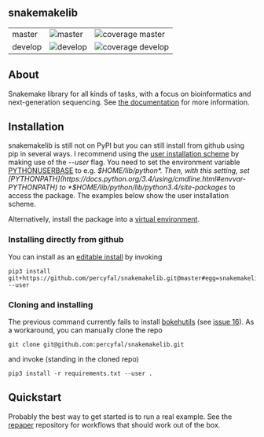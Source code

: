 ## snakemakelib ##

<table>
<tr>
<td>master</td>	
<td><img src="https://travis-ci.org/percyfal/snakemakelib.svg?branch=master" alt="master" /></td>
<td><img src="https://coveralls.io/repos/percyfal/snakemakelib/badge.svg?branch=master" alt="coverage master" /></td>
</tr>
<tr>
<td>develop</td>
<td><img src="https://travis-ci.org/percyfal/snakemakelib.svg?branch=develop" alt="develop" /></td>
<td><img src="https://coveralls.io/repos/percyfal/snakemakelib/badge.svg?branch=develop" alt="coverage develop" /></td>
</tr>
</table>

## About ##

Snakemake library for all kinds of tasks, with a focus on
bioinformatics and next-generation sequencing. See
[the documentation](http://snakemakelib.readthedocs.org/en/latest/index.html)
for more information.

## Installation ##

snakemakelib is still not on PyPI but you can still install from
github using pip in several ways. I recommend using the
[user installation scheme](https://docs.python.org/3.4/install/index.html#inst-alt-install-user)
by making use of the *--user* flag. You need to set the environment
variable
[PYTHONUSERBASE](https://docs.python.org/3.4/using/cmdline.html#envvar-PYTHONUSERBASE)
to e.g. *$HOME/lib/python*. Then, with this setting, set
[PYTHONPATH](https://docs.python.org/3.4/using/cmdline.html#envvar-PYTHONPATH)
to *$HOME/lib/python/lib/python3.4/site-packages* to access the
package. The examples below show the user installation scheme.

Alternatively, install the package into a
[virtual environment](http://docs.python-guide.org/en/latest/dev/virtualenvs/).

### Installing directly from github ###

You can install as an
[editable install](https://pip.pypa.io/en/latest/reference/pip_install.html#editable-installs)
by invoking

	pip3 install git+https://github.com/percyfal/snakemakelib.git@master#egg=snakemakelib --user

### Cloning and installing ###

The previous command currently fails to install
[bokehutils](https://github.com/percyfal/bokehutils) (see
[issue 16](https://github.com/percyfal/snakemakelib/issues/16)). As a
workaround, you can manually clone the repo

	git clone git@github.com:percyfal/snakemakelib.git

and invoke (standing in the cloned repo)

	pip3 install -r requirements.txt --user .

## Quickstart ##

Probably the best way to get started is to run a real example. See the
[repaper](<https://github.com/percyfal/repaper>) repository for
workflows that should work out of the box.
